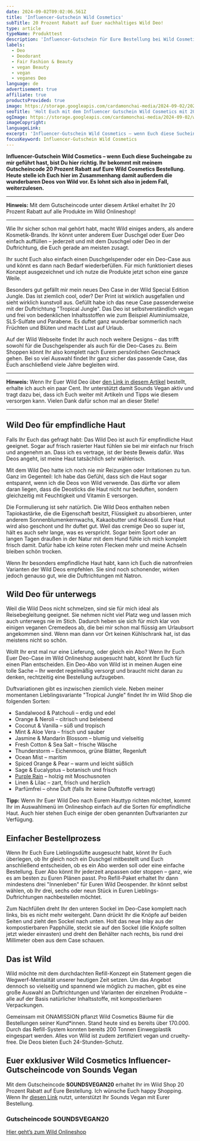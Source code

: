 ```yaml
---
date: 2024-09-02T09:02:06.561Z
title: 'Influencer-Gutschein Wild Cosmetics'
subTitle: 20 Prozent Rabatt auf Euer nachhaltiges Wild Deo!
type: article
typeName: Produkttest
description: 'Influencer-Gutschein für Eure Bestellung bei Wild Cosmetics. Holt Euch hier 20 Prozent Rabatt auf nachhaltige, vegane Deos & Co.!'
labels:
  - Deo
  - Deodorant
  - Fair Fashion & Beauty
  - vegan Beauty
  - vegan
  - veganes Deo
language: de
advertisement: true
affiliate: true
productsProvided: true
image: https://storage.googleapis.com/cardamonchai-media/2024-09-02/2024-09-02-wild-cosmetics-soundsvegan-com-9-jpg-imagine-f8e8f8_99a883_1024_768/640.webp
seoTitle: 'Holt Euch mit dem Influencer Gutschein Wild Cosmetics mit 20 % Rabatt!'
ogImage: https://storage.googleapis.com/cardamonchai-media/2024-09-02/wild-cosmetics-deo-soundsvegan-com-og-jpg-imagine-f8e8f8_859983_1200_628/640.webp
imageCopyright:
languageLink:
excerpt: 'Influencer-Gutschein Wild Cosmetics – wenn Euch diese Sucheingabe zu mir geführt hast, bist Du hier richtig. Ihr bekommt mit meinem Gutscheincode 20 Prozent Rabatt auf Eure Wild Cosmetics Bestellung. Heute stelle ich Euch hier im Zusammenhang damit außerdem die wunderbaren Deos von Wild vor. Es lohnt sich also in jedem Fall, weiterzulesen.'
focusKeyword: Influencer-Gutschein Wild Cosmetics
---
```


**Influencer-Gutschein Wild Cosmetics – wenn Euch diese Sucheingabe zu mir geführt hast, bist Du hier richtig. Ihr bekommt mit meinem Gutscheincode 20 Prozent Rabatt auf Eure Wild Cosmetics Bestellung. Heute stelle ich Euch hier im Zusammenhang damit außerdem die wunderbaren Deos von Wild vor. Es lohnt sich also in jedem Fall, weiterzulesen.**

---

**Hinweis:** Mit dem Gutscheincode unter diesem Artikel erhaltet Ihr 20 Prozent Rabatt auf alle Produkte im Wild Onlineshop!

---

Wie Ihr sicher schon mal gehört habt, macht Wild einiges anders, als andere Kosmetik-Brands. Ihr könnt unter anderem Euer Duschgel oder Euer Deo einfach auffüllen – jederzeit und mit dem Duschgel oder Deo in der Duftrichtung, die Euch gerade am meisten zusagt.

Ihr sucht Euch also einfach einen Duschgelspender oder ein Deo-Case aus und könnt es dann nach Bedarf wiederbefüllen. Für mich funktioniert dieses Konzept ausgezeichnet und ich nutze die Produkte jetzt schon eine ganze Weile.

Besonders gut gefällt mir mein neues Deo Case in der Wild Special Edition Jungle. Das ist ziemlich cool, oder? Der Print ist wirklich ausgefallen und sieht wirklich kunstvoll aus. Gefüllt habe ich das neue Case passenderweise mit der Duftrichtung "Tropical Jungle". Das Deo ist selbstverständlich vegan und frei von bedenklichen Inhaltsstoffen wie zum Beispiel Aluminiumsalze, SLS-Sulfate und Parabene. Es duftet ganz wunderbar sommerlich nach Früchten und Blüten und macht Lust auf Urlaub.

Auf der Wild Webseite findet Ihr auch noch weitere Designs – das trifft sowohl für die Duschgelspender als auch für die Deo-Cases zu. Beim Shoppen könnt Ihr also komplett nach Eurem persönlichen Geschmack gehen. Bei so viel Auswahl findet Ihr ganz sicher das passende Case, das Euch anschließend viele Jahre begleiten wird.

---

**Hinweis:** Wenn Ihr Euer Wild Deo über [den Link in diesem Artikel](http://www.jdoqocy.com/click-101100252-15807673) bestellt, erhalte ich auch ein paar Cent. Ihr unterstützt damit Sounds Vegan aktiv und tragt dazu bei, dass ich Euch weiter mit Artikeln und Tipps wie diesem versorgen kann. Vielen Dank dafür schon mal an dieser Stelle!

---

<Gallery name="wild-cosmetics-deo-soundsvegan.com-1" />

## Wild Deo für empfindliche Haut

Falls Ihr Euch das gefragt habt: Das Wild Deo ist auch für empfindliche Haut geeignet. Sogar auf frisch rasierter Haut fühlen sie bei mir einfach nur frisch und angenehm an. Dass ich es vertrage, ist der beste Beweis dafür. Was Deos angeht, ist meine Haut tatsächlich sehr wählerisch.

Mit dem Wild Deo hatte ich noch nie mir Reizungen oder Irritationen zu tun. Ganz im Gegenteil: Ich habe das Gefühl, dass sich die Haut sogar entspannt, wenn ich die Deos von Wild verwende. Das dürfte vor allem daran liegen, dass die Deosticks die Haut nicht nur beduften, sondern gleichzeitig mit Feuchtigkeit und Vitamin E versorgen.

Die Formulierung ist sehr natürlich. Die Wild Deos enthalten neben Tapiokastärke, die die Eigenschaft besitzt, Flüssigkeit zu absorbieren, unter anderem Sonnenblumenkernwachs, Kakaobutter und Kokosöl. Eure Haut wird also geschont und Ihr duftet gut. Weil das cremige Deo so super ist, hält es auch sehr lange, was es verspricht. Sogar beim Sport oder an langen Tagen draußen in der Natur mit dem Hund fühle ich mich komplett frisch damit. Dafür habe ich keine roten Flecken mehr und meine Achseln bleiben schön trocken.

Wenn Ihr besonders empfindliche Haut habt, kann ich Euch die natronfreien Varianten der Wild Deos empfehlen. Sie sind noch schonender, wirken jedoch genauso gut, wie die Duftrichtungen mit Natron.

## Wild Deo für unterwegs

Weil die Wild Deos nicht schmelzen, sind sie für mich ideal als Reisebegleitung geeignet. Sie nehmen nicht viel Platz weg und lassen mich auch unterwegs nie im Stich. Dadurch heben sie sich für mich klar von einigen veganen Cremedeos ab, die bei mir schon mal flüssig am Urlaubsort angekommen sind. Wenn man dann vor Ort keinen Kühlschrank hat, ist das meistens nicht so schön.

Wollt Ihr erst mal nur eine Lieferung, oder gleich ein Abo? Wenn Ihr Euch Euer Deo-Case im Wild Onlineshop ausgesucht habt, könnt Ihr Euch für einen Plan entscheiden. Ein Deo-Abo von Wild ist in meinen Augen eine tolle Sache – Ihr werdet regelmäßig versorgt und braucht nicht daran zu denken, rechtzeitig eine Bestellung aufzugeben.

Duftvariationen gibt es inzwischen ziemlich viele. Neben meiner momentanen Lieblingsvariante "Tropical Jungle" findet Ihr im Wild Shop die folgenden Sorten:

- Sandalwood & Patchouli – erdig und edel
- Orange & Neroli – citrisch und belebend
- Coconut & Vanilla – süß und tropisch
- Mint & Aloe Vera – frisch und sauber
- Jasmine & Mandarin Blossom – blumig und vielseitig
- Fresh Cotton & Sea Salt – frische Wäsche
- Thunderstorm – Eichenmoos, grüne Blätter, Regenluft
- Ocean Mist – maritim
- Spiced Orange & Pear – warm und leicht süßlich
- Sage & Eucalyptus – botanisch und frisch
- [Purple Rain](/2024/01/wild-cosmetics/) – holzig mit Moschusnoten
- Linen & Lilac – zart, frisch und herzlich
- Parfümfrei – ohne Duft (falls Ihr keine Duftstoffe vertragt)

**Tipp:** Wenn Ihr Euer Wild Deo nach Eurem Hauttyp richten möchtet, kommt Ihr im Auswahlmenü im Onlineshop einfach auf die Sorten für empfindliche Haut. Auch hier stehen Euch einige der oben genannten Duftvarianten zur Verfügung.

## Einfacher Bestellprozess

Wenn Ihr Euch Eure Lieblingsdüfte ausgesucht habt, könnt Ihr Euch überlegen, ob Ihr gleich noch ein Duschgel mitbestellt und Euch anschließend entscheiden, ob es ein Abo werden soll oder eine einfache Bestellung. Euer Abo könnt Ihr jederzeit anpassen oder stoppen – ganz, wie es am besten zu Euren Plänen passt. Pro Refill-Paket erhaltet Ihr dann mindestens drei "Innenleben" für Euren Wild Deospender. Ihr könnt selbst wählen, ob Ihr drei, sechs oder neun Stück in Euren Lieblings-Duftrichtungen nachbestellen möchtet.

Zum Nachfüllen dreht Ihr den unteren Sockel im Deo-Case komplett nach links, bis es nicht mehr weitergeht. Dann drückt Ihr die Knöpfe auf beiden Seiten und zieht den Sockel nach unten. Holt das neue Inlay aus der kompostierbaren Papphülle, steckt sie auf den Sockel (die Knöpfe sollten jetzt wieder einrasten) und dreht den Behälter nach rechts, bis rund drei Millimeter oben aus dem Case schauen.

## Das ist Wild

Wild möchte mit dem durchdachten Refill-Konzept ein Statement gegen die Wegwerf-Mentalität unserer heutigen Zeit setzen. Um das Angebot dennoch so vielseitig und spannend wie möglich zu machen, gibt es eine große Auswahl an Duftrichtungen und Varianten der einzelnen Produkte – alle auf der Basis natürlicher Inhaltsstoffe, mit kompostierbaren Verpackungen.

Gemeinsam mit ONAMISSION pflanzt Wild Cosmetics Bäume für die Bestellungen seiner Kund\*innen. Stand heute sind es bereits über 170.000. Durch das Refill-System konnten bereits 200 Tonnen Einwegplastik eingespart werden. Alles von Wild ist zudem zertifiziert vegan und cruelty-free. Die Deos bieten Euch 24-Stunden-Schutz.

## Euer exklusiver Wild Cosmetics Influencer-Gutscheincode von Sounds Vegan

Mit dem Gutscheincode **SOUNDSVEGAN20** erhaltet Ihr im Wild Shop 20 Prozent Rabatt auf Eure Bestellung. Ich wünsche Euch happy Shopping. Wenn Ihr [diesen Link](http://www.jdoqocy.com/click-101100252-15807673) nutzt, unterstützt Ihr Sounds Vegan mit Eurer Bestellung.

### Gutscheincode SOUNDSVEGAN20

[Hier geht’s zum Wild Onlineshop](http://www.jdoqocy.com/click-101100252-15807673)

<Gallery name="wild-cosmetics-deo-soundsvegan.com-2" />
